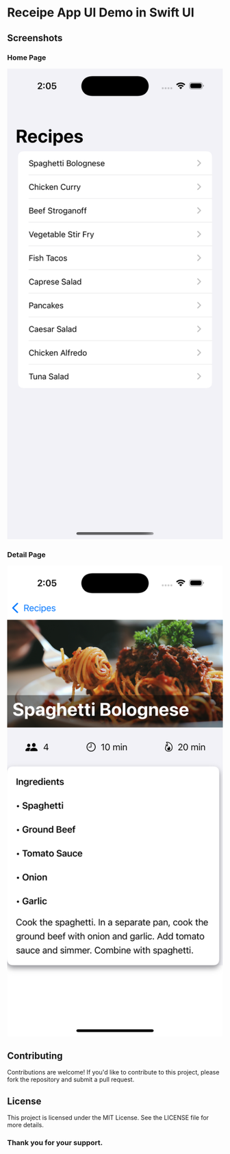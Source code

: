# Receipe App UI Demo in Swift UI

## Screenshots

### Home Page

<img src="https://github.com/rajputmukesh748/Receipe-App-UI-Demo-in-Swift-UI/blob/main/Images/Home.png" alt="Add To-Do Page" width="600">

### Detail Page

<img src="https://github.com/rajputmukesh748/Receipe-App-UI-Demo-in-Swift-UI/blob/main/Images/Detail.png" alt="Home Page" width="600">

## Contributing
Contributions are welcome! If you'd like to contribute to this project, please fork the repository and submit a pull request.

## License
This project is licensed under the MIT License. See the LICENSE file for more details.

### Thank you for your support.
